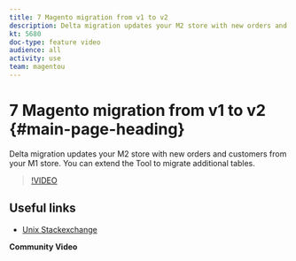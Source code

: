 ```yaml
---
title: 7 Magento migration from v1 to v2
description: Delta migration updates your M2 store with new orders and customers from your M1 store. You can extend the Tool to migrate additional tables. 
kt: 5680
doc-type: feature video
audience: all
activity: use
team: magentou
---
```


# 7 Magento migration from v1 to v2 {#main-page-heading}

Delta migration updates your M2 store with new orders and customers from your M1 store. You can extend the Tool to migrate additional tables. 

>[!VIDEO](https://video.tv.adobe.com/v/35838?quality=12&learn=on)

## Useful links

* [Unix Stackexchange](https://unix.stackexchange.com/)

**Community Video**